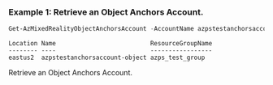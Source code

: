 ### Example 1: Retrieve an Object Anchors Account.
```powershell
Get-AzMixedRealityObjectAnchorsAccount -AccountName azpstestanchorsaccount-object -ResourceGroupName azps_test_group
```

```output
Location Name                          ResourceGroupName
-------- ----                          -----------------
eastus2  azpstestanchorsaccount-object azps_test_group
```

Retrieve an Object Anchors Account.